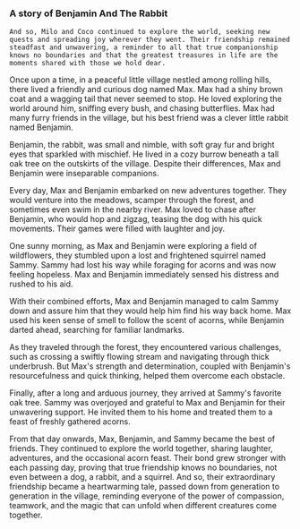 ### A story of Benjamin And The Rabbit

``` Deut 2·3-10
And so, Milo and Coco continued to explore the world, seeking new quests and spreading joy wherever they went. Their friendship remained steadfast and unwavering, a reminder to all that true companionship knows no boundaries and that the greatest treasures in life are the moments shared with those we hold dear.
```

Once upon a time, in a peaceful little village nestled among rolling hills, there lived a friendly and curious dog named Max. Max had a shiny brown coat and a wagging tail that never seemed to stop. He loved exploring the world around him, sniffing every bush, and chasing butterflies. Max had many furry friends in the village, but his best friend was a clever little rabbit named Benjamin.

Benjamin, the rabbit, was small and nimble, with soft gray fur and bright eyes that sparkled with mischief. He lived in a cozy burrow beneath a tall oak tree on the outskirts of the village. Despite their differences, Max and Benjamin were inseparable companions.

Every day, Max and Benjamin embarked on new adventures together. They would venture into the meadows, scamper through the forest, and sometimes even swim in the nearby river. Max loved to chase after Benjamin, who would hop and zigzag, teasing the dog with his quick movements. Their games were filled with laughter and joy.

One sunny morning, as Max and Benjamin were exploring a field of wildflowers, they stumbled upon a lost and frightened squirrel named Sammy. Sammy had lost his way while foraging for acorns and was now feeling hopeless. Max and Benjamin immediately sensed his distress and rushed to his aid.

With their combined efforts, Max and Benjamin managed to calm Sammy down and assure him that they would help him find his way back home. Max used his keen sense of smell to follow the scent of acorns, while Benjamin darted ahead, searching for familiar landmarks.

As they traveled through the forest, they encountered various challenges, such as crossing a swiftly flowing stream and navigating through thick underbrush. But Max's strength and determination, coupled with Benjamin's resourcefulness and quick thinking, helped them overcome each obstacle.

Finally, after a long and arduous journey, they arrived at Sammy's favorite oak tree. Sammy was overjoyed and grateful to Max and Benjamin for their unwavering support. He invited them to his home and treated them to a feast of freshly gathered acorns.

From that day onwards, Max, Benjamin, and Sammy became the best of friends. They continued to explore the world together, sharing laughter, adventures, and the occasional acorn feast. Their bond grew stronger with each passing day, proving that true friendship knows no boundaries, not even between a dog, a rabbit, and a squirrel. And so, their extraordinary friendship became a heartwarming tale, passed down from generation to generation in the village, reminding everyone of the power of compassion, teamwork, and the magic that can unfold when different creatures come together.

